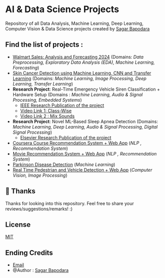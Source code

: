 # AI & Data Science Projects
Repository of all Data Analysis, Machine Learning, Deep Learning, Computer Vision & Data Science projects created by [Sagar Bapodara](https://github.com/SagarBapodara)

## Find the list of projects : 
- [Walmart Sales: Analysis and Forecasting 2024](https://github.com/SagarBapodara/Walmart-Sales-Forecasting) (Domains: _Data Preprocessing, Exploratory Data Analysis (EDA), Machine Learning, Forecasting_)
- [Skin Cancer Detection using Machine Learning, CNN and Transfer Learning](https://github.com/SagarBapodara/Skin-Cancer-Detection-CNN-Transfer-Learning) (Domains: _Machine Learning, Image Processing, Deep Learning, Transfer Learning_)
- **Research Project**: Real-Time Emergency Vehicle Siren Classification + Hardware Setup (Domains : _Machine Learning, Audio & Signal Processing, Embedded Systems_)
  - [IEEE Research Publication of the project](https://ieeexplore.ieee.org/document/10149873)
  - [Video Link 1: Class-Wise](https://youtu.be/BU2QcO9rdwo)
  - [Video Link 2 : Mix Sounds](https://youtu.be/biVnwWRy6jA)
- **Research Project**: Novel ML-Based Sleep Apnea Detection (Domains: _Machine Learning, Deep Learning, Audio & Signal Processing, Digital Signal Processing_)
  - [Elsevier Research Publication of the project](https://www.sciencedirect.com/science/article/pii/S235291482200168X?via%3Dihub)
- [Coursera Course Recommendation System + Web App](https://github.com/SagarBapodara/Coursera-Course-Recommendation-System) (_NLP , Recommendation System_)
- [Movie Recommendation System + Web App](https://github.com/SagarBapodara/Movie-Recommendation-System) (_NLP , Recommendation System_)
- [Parkinson Disease Detection](https://github.com/SagarBapodara/Parkison-Disease-Detection-using-Machine-Learning) (_Machine Learning_)
- [Real Time Pedestrian and Vehicle Detection + Web App](https://github.com/SagarBapodara/Real-Time-Pedestrian-and-Vehicle-Detection-using-Computer-Vision) (_Computer Vision, Image Processing_)

## 🚀 Thanks

Thanks for looking into this repository. Feel free to share your reviews/suggestions/remarks! :)

## License

[MIT](https://choosealicense.com/licenses/mit/)

## Ending Credits
- [Email](mailto:work.sagarb@outlook.com)
- @Author : [Sagar Bapodara](https://www.linkedin.com/in/sagar-bapodara/)

